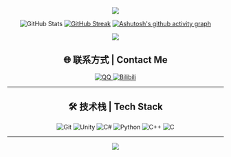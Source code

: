 <div align="center">

<img src="https://capsule-render.vercel.app/api?type=waving&color=gradient&customColorList=6,11,20&height=200&section=header&text=欢迎%来到%20猫猫D菌%20的仓库&fontSize=50&fontAlignY=35&animation=twinkling&fontColor=gradient" />


![GitHub Stats](https://github-readme-stats.vercel.app/api?username=CutrelyAlex&theme=default&show_icons=true&hide_border=true&count_private=true)
[![GitHub Streak](https://streak-stats.demolab.com?user=CutrelyAlex&locale=zh_Hans&short_numbers=true&date_format=n%2Fj%5B%2FY%5D)](https://git.io/streak-stats)
[![Ashutosh's github activity graph](https://github-readme-activity-graph.vercel.app/graph?username=CutrelyAlex&bg_color=1e2129&color=bec1c6&line=526cfe&point=bec1c6&area=true&hide_border=true)](https://github.com/ashutosh00710/github-readme-activity-graph)

![](https://komarev.com/ghpvc/?username=CutrelyAlex&color=orange)


## 🌐 联系方式 | Contact Me

<p align="center">
  <a href="https://qm.qq.com/q/Y9qMERwx4Q">
    <img src="https://img.shields.io/badge/QQ-EB1923?style=for-the-badge&logo=QQ&logoColor=white" alt="QQ" />
  </a>
  <a href="https://space.bilibili.com/104644407">
    <img src="https://img.shields.io/badge/Bilibili-00A1D6?style=for-the-badge&logo=bilibili&logoColor=white" alt="Bilibili" />
  </a>
</p>

---

## 🛠️ 技术栈 | Tech Stack

<p align="center">
  <img src="https://img.shields.io/badge/Git-F05032?style=for-the-badge&logo=git&logoColor=white" alt="Git" />
  <img src="https://img.shields.io/badge/Unity-000000?style=for-the-badge&logo=unity&logoColor=white" alt="Unity" />
  <img src="https://img.shields.io/badge/C%23-239120?style=for-the-badge&logo=sharp&logoColor=white" alt="C#" />
  <img src="https://img.shields.io/badge/Python-3776AB?style=for-the-badge&logo=python&logoColor=white" alt="Python" />
  <img src="https://img.shields.io/badge/C++-00599C?style=for-the-badge&logo=c%2B%2B&logoColor=white" alt="C++" />
  <img src="https://img.shields.io/badge/C-A8B9CC?style=for-the-badge&logo=c&logoColor=white" alt="C" />
</p>

---

<img src="https://capsule-render.vercel.app/api?type=waving&color=gradient&customColorList=6,11,20&height=100&section=footer" />

</div>
